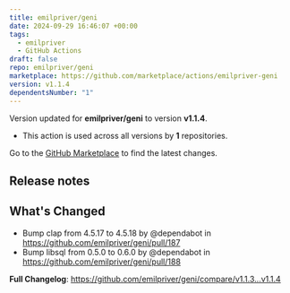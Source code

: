 ```yaml
---
title: emilpriver/geni
date: 2024-09-29 16:46:07 +00:00
tags:
  - emilpriver
  - GitHub Actions
draft: false
repo: emilpriver/geni
marketplace: https://github.com/marketplace/actions/emilpriver-geni
version: v1.1.4
dependentsNumber: "1"
---
```



Version updated for **emilpriver/geni** to version **v1.1.4**.
- This action is used across all versions by **1** repositories.

Go to the [GitHub Marketplace](https://github.com/marketplace/actions/emilpriver-geni) to find the latest changes.

## Release notes

## What's Changed
* Bump clap from 4.5.17 to 4.5.18 by @dependabot in https://github.com/emilpriver/geni/pull/187
* Bump libsql from 0.5.0 to 0.6.0 by @dependabot in https://github.com/emilpriver/geni/pull/188


**Full Changelog**: https://github.com/emilpriver/geni/compare/v1.1.3...v1.1.4

